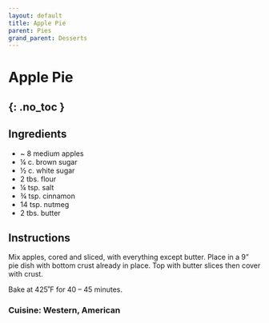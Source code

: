 ```yaml
---
layout: default
title: Apple Pie
parent: Pies
grand_parent: Desserts
---
```


# Apple Pie
{: .no_toc }
---

## Ingredients
<ul>
	<li>~ 8 medium apples </li>
	<li>¼ c. brown sugar</li>
	<li>½ c. white sugar</li>
	<li>2 tbs. flour</li>
	<li>¼ tsp. salt</li>
	<li>¾ tsp. cinnamon</li>
	<li>14 tsp. nutmeg</li>
	<li>2 tbs. butter</li>
</ul>

## Instructions
Mix apples, cored and sliced, with everything except butter. Place in a 9” pie dish with bottom crust already in place. Top with butter slices then cover with crust.

Bake at 425˚F for 40 – 45 minutes.

### Cuisine: Western, American